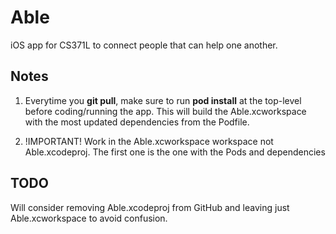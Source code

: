 # Able
iOS app for CS371L to connect people that can help one another.


## Notes
1. Everytime you __git pull__, make sure to run __pod install__ at the top-level before coding/running the app.
This will build the Able.xcworkspace with the most updated dependencies from the Podfile. 

2. !IMPORTANT! Work in the Able.xcworkspace workspace not Able.xcodeproj. The first one is the one with the Pods and dependencies 


## TODO
Will consider removing Able.xcodeproj from GitHub and leaving just Able.xcworkspace to avoid confusion.
